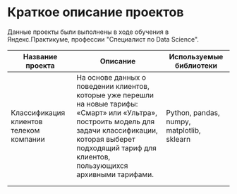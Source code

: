 # Краткое описание проектов  

Данные проекты были выполнены в ходе обучения в Яндекс.Практикуме, профессии "Специалист по Data Science".  


| Название проекта                            | Описание                                                                                                                                                                                                                                 | Используемые библиотеки                        |
|---------------------------------------------|------------------------------------------------------------------------------------------------------------------------------------------------------------------------------------------------------------------------------------------|------------------------------------------------|
| Классификация клиентов <br>телеком компании | На основе данных о поведении клиентов, которые уже перешли <br>на новые тарифы: «Смарт» или «Ультра», построить модель для <br>задачи классификации, которая выберет подходящий тариф для клиентов, <br>пользующихся архивными тарифами. | Python, pandas, numpy, <br>matplotlib, sklearn |
|                                             |                                                                                                                                                                                                                                          |                                                |
|                                             |                                                                                                                                                                                                                                          |                                                |


